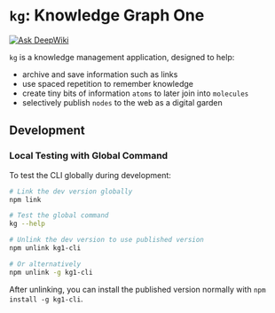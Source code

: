 # `kg`: Knowledge Graph One

[![Ask DeepWiki](https://deepwiki.com/badge.svg)](https://deepwiki.com/ydennisy/kg)

`kg` is a knowledge management application, designed to help:

- archive and save information such as links
- use spaced repetition to remember knowledge
- create tiny bits of information `atoms` to later join into `molecules`
- selectively publish `nodes` to the web as a digital garden

## Development

### Local Testing with Global Command

To test the CLI globally during development:

```bash
# Link the dev version globally
npm link

# Test the global command
kg --help

# Unlink the dev version to use published version
npm unlink kg1-cli

# Or alternatively
npm unlink -g kg1-cli
```

After unlinking, you can install the published version normally with
`npm install -g kg1-cli`.
